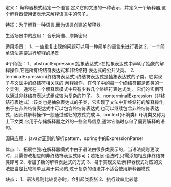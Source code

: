 定义：
解释器模式给定一个语言,定义它的文法的一种表示，并定义一个解释器,这个解释器使用该表示来解释语言中的句子。

特征：为了解释一种语言,而为语言创建的解释器。

生活场景中的应用：
音乐简谱、摩斯密码

适用场景：
1、一些重复出现的问题可以用一种简单的语言来进行表达
2、一个简单语法需要进行解释的场景

4个角色：
1、abstractExpression(抽象表达式):在抽象表达式中声明了抽象的解释操作,它是所有终结符表达式和非终结符
表达式的公共父类。
2、terminalExpression(终结符表达式):终结符表达式是抽象表达式的子类，它实现了与文法中的终结符相关联的
解释操作，在句子中的每一个终结符都是该类的一个实例。通常在一个解释器模式中只有少数几个终结符表达式类，
它们的实例可以通过非终结符表达式组成较为复杂的句子。
3、nonterminalExpression（非终结符表达式）:该类也是抽象表达式的子类，它实现了文法中非终结符的解释操作,
由于在非终结符表达式中可以包含终结符表达式,也可以继续包含非终结符表达式，因此其解释操作一般通过递归的方式完成
4、context(环境类):
环境类又称为上下文类,它用于存储解释器之外的一些全局信息,通常它临时存储了需要解释的语句。


源码应用：
java对正则的解析pattern、spring中的ExpressionParser

优点:
1、拓展性强:在解释器模式中由于语法由很多类表示的，当语法规则更改时，只需修改相应的非终结符表达式即可；若拓展
语法时,只需添加相应非终结符类即可
2、增加了新的解释表达式的方式
3、易于实现文法:解释器模式对应的文法应当是比较简单且易于实现的,过于复杂的语法并不适合使用解释器模式

缺点：
1、语法规则比较复杂时，会引起类膨胀
2、执行效率比较低
